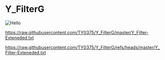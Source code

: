 # Y_FilterG

![Hello](https://github.com/user-attachments/assets/5a817500-4357-4696-bf70-fc18f5e90a18)

https://raw.githubusercontent.com/TY0375/Y_FilterG/master/Y_Filter-Exteneded.txt

https://raw.githubusercontent.com/TY0375/Y_FilterG/refs/heads/master/Y_Filter-Exteneded.txt
